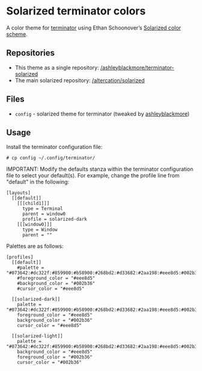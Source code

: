 # Solarized terminator colors

A color theme for [terminator](http://www.tenshu.net/terminator/) using Ethan Schoonover’s [Solarized color scheme](http://ethanschoonover.com/solarized).

## Repositories
  * This theme as a single repository: [/ashleyblackmore/terminator-solarized](https://github.com/ashleyblackmore/terminator-solarized)
  * The main solarized repository: [/altercation/solarized](https://github.com/altercation/solarized)

## Files
  * `config` -  solarized theme for terminator (tweaked by [ashleyblackmore](https://github.com/ashleyblackmore))

## Usage
Install the terminator configuration file:

    # cp config ~/.config/terminator/

IMPORTANT: Modify the defaults stanza within the terminator configuration file to select your default(s). For example, change the profile line from "default" in the following:

    [layouts]
      [[default]]
        [[[child1]]]
          type = Terminal
          parent = window0
          profile = solarized-dark
        [[[window0]]]
          type = Window
          parent = ""

Palettes are as follows:

    [profiles]
      [[default]]
        #palette = "#073642:#dc322f:#859900:#b58900:#268bd2:#d33682:#2aa198:#eee8d5:#002b36:#cb4b16:#586e75:#657b83:#839496:#6c71c4:#93a1a1:#fdf6e3"
        #foreground_color = "#eee8d5"
        #background_color = "#002b36"
        #cursor_color = "#eee8d5"

      [[solarized-dark]]
        palette = "#073642:#dc322f:#859900:#b58900:#268bd2:#d33682:#2aa198:#eee8d5:#002b36:#cb4b16:#586e75:#657b83:#839496:#6c71c4:#93a1a1:#fdf6e3"
        foreground_color = "#eee8d5"
        background_color = "#002b36"
        cursor_color = "#eee8d5"

      [[solarized-light]]
        palette = "#073642:#dc322f:#859900:#b58900:#268bd2:#d33682:#2aa198:#eee8d5:#002b36:#cb4b16:#586e75:#657b83:#839496:#6c71c4:#93a1a1:#fdf6e3"
        background_color = "#eee8d5"
        foreground_color = "#002b36"
        cursor_color = "#002b36"
